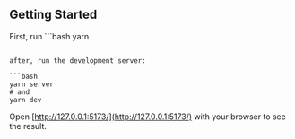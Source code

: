 ## Getting Started

First, run ```bash 
yarn
``` to install the dependencies.

after, run the development server:

```bash
yarn server
# and
yarn dev
```

Open [http://127.0.0.1:5173/](http://127.0.0.1:5173/) with your browser to see the result.
